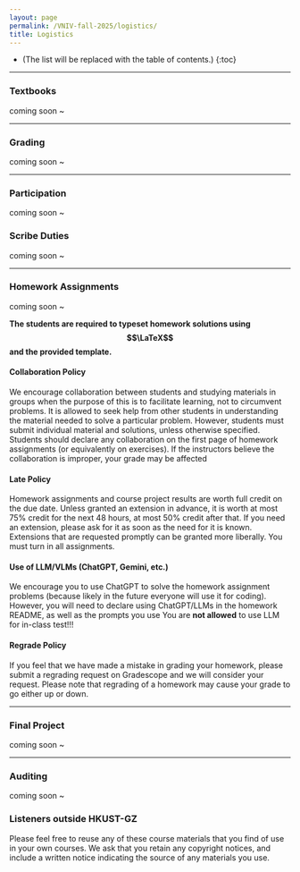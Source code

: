 ```yaml
---
layout: page
permalink: /VNIV-fall-2025/logistics/
title: Logistics
---
```


* (The list will be replaced with the table of contents.)
{:toc}

***

### Textbooks

coming soon ~

***

### Grading
coming soon ~

***

### Participation
coming soon ~

### Scribe Duties
coming soon ~

***

### Homework Assignments
coming soon ~

**The students are required to typeset homework solutions using $$\LaTeX$$ and the provided template.**

#### Collaboration Policy

We encourage collaboration between students and studying materials in groups when the purpose of
this is to facilitate learning, not to circumvent problems. It is allowed to seek help from other students
in understanding the material needed to solve a particular problem. However, students must submit
individual material and solutions, unless otherwise specified. Students should declare any
collaboration on the first page of homework assignments (or equivalently on exercises). If the
instructors believe the collaboration is improper, your grade may be affected

#### Late Policy

Homework assignments and course project results are worth full credit on the due date. Unless granted an 
extension in advance, it is worth at most 75% credit for the next 48 hours, at most 50% credit after that. If 
you need an extension, please ask for it as soon as the need for it is known. Extensions that are requested 
promptly can be granted more liberally. You must turn in all assignments.

#### Use of LLM/VLMs (ChatGPT, Gemini, etc.)
We encourage you to use ChatGPT to solve the homework assignment problems (because likely in
the future everyone will use it for coding). However, you will need to declare using ChatGPT/LLMs in
the homework README, as well as the prompts you use
You are **not allowed** to use LLM for in-class test!!!

#### Regrade Policy

If you feel that we have made a mistake in grading your homework, please submit a regrading request on Gradescope and we will consider your request.
Please note that regrading of a homework may cause your grade to go either up or down.

***

### Final Project
coming soon ~

***

### Auditing
coming soon ~

### Listeners outside HKUST-GZ

Please feel free to reuse any of these course materials that you find of use in your own courses.
We ask that you retain any copyright notices, and include a written notice indicating the source of any materials you use.
